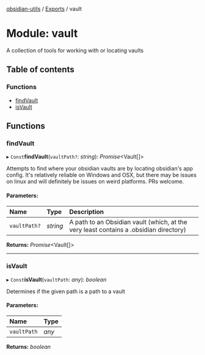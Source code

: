 [obsidian-utils](../README.md) / [Exports](../modules.md) / vault

# Module: vault

A collection of tools for working with or locating vaults

## Table of contents

### Functions

- [findVault](vault.md#findvault)
- [isVault](vault.md#isvault)

## Functions

### findVault

▸ `Const`**findVault**(`vaultPath?`: *string*): *Promise*<Vault[]\>

Attempts to find where your obsidian vaults are by locating obsidian's app config. It's relatively reliable
on Windows and OSX, but there may be issues on linux and will definitely be issues on weird platforms.
PRs welcome.

#### Parameters:

Name | Type | Description |
:------ | :------ | :------ |
`vaultPath?` | *string* | A path to an Obsidian vault (which, at the very least contains a .obsidian directory)    |

**Returns:** *Promise*<Vault[]\>

___

### isVault

▸ `Const`**isVault**(`vaultPath`: *any*): *boolean*

Determines if the given path is a path to a vault

#### Parameters:

Name | Type |
:------ | :------ |
`vaultPath` | *any* |

**Returns:** *boolean*

